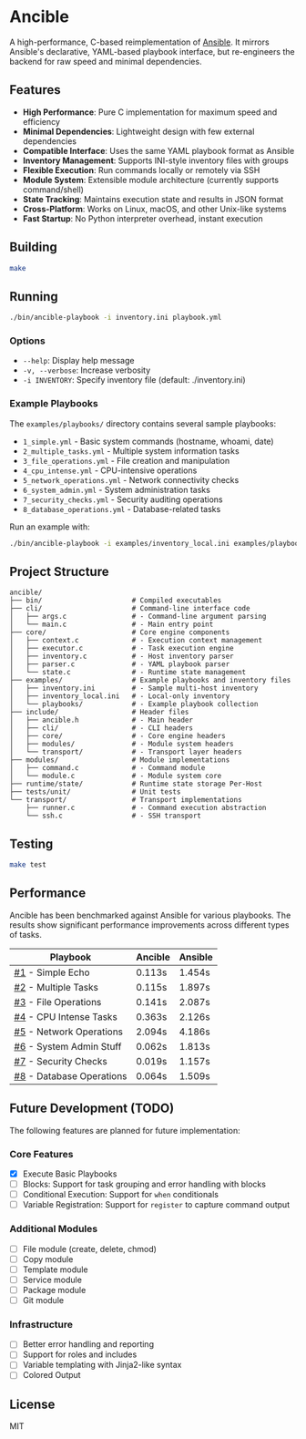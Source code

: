# Ancible

A high-performance, C-based reimplementation of [Ansible](https://www.redhat.com/en/ansible-collaborative). It mirrors Ansible's declarative, YAML-based playbook interface, but re-engineers the backend for raw speed and minimal dependencies.

## Features

- **High Performance**: Pure C implementation for maximum speed and efficiency
- **Minimal Dependencies**: Lightweight design with few external dependencies
- **Compatible Interface**: Uses the same YAML playbook format as Ansible
- **Inventory Management**: Supports INI-style inventory files with groups
- **Flexible Execution**: Run commands locally or remotely via SSH
- **Module System**: Extensible module architecture (currently supports command/shell)
- **State Tracking**: Maintains execution state and results in JSON format
- **Cross-Platform**: Works on Linux, macOS, and other Unix-like systems
- **Fast Startup**: No Python interpreter overhead, instant execution

## Building

```bash
make
```

## Running

```bash
./bin/ancible-playbook -i inventory.ini playbook.yml
```

### Options

- `--help`: Display help message
- `-v, --verbose`: Increase verbosity
- `-i INVENTORY`: Specify inventory file (default: ./inventory.ini)

### Example Playbooks

The `examples/playbooks/` directory contains several sample playbooks:

- `1_simple.yml` - Basic system commands (hostname, whoami, date)
- `2_multiple_tasks.yml` - Multiple system information tasks
- `3_file_operations.yml` - File creation and manipulation
- `4_cpu_intense.yml` - CPU-intensive operations
- `5_network_operations.yml` - Network connectivity checks
- `6_system_admin.yml` - System administration tasks
- `7_security_checks.yml` - Security auditing operations
- `8_database_operations.yml` - Database-related tasks

Run an example with:

```bash
./bin/ancible-playbook -i examples/inventory_local.ini examples/playbooks/1_simple.yml
```

## Project Structure

```
ancible/
├── bin/                      # Compiled executables
├── cli/                      # Command-line interface code
│   ├── args.c                # - Command-line argument parsing
│   └── main.c                # - Main entry point
├── core/                     # Core engine components
│   ├── context.c             # - Execution context management
│   ├── executor.c            # - Task execution engine
│   ├── inventory.c           # - Host inventory parser
│   ├── parser.c              # - YAML playbook parser
│   └── state.c               # - Runtime state management
├── examples/                 # Example playbooks and inventory files
│   ├── inventory.ini         # - Sample multi-host inventory
│   ├── inventory_local.ini   # - Local-only inventory
│   └── playbooks/            # - Example playbook collection
├── include/                  # Header files
│   ├── ancible.h             # - Main header
│   ├── cli/                  # - CLI headers
│   ├── core/                 # - Core engine headers
│   ├── modules/              # - Module system headers
│   └── transport/            # - Transport layer headers
├── modules/                  # Module implementations
│   ├── command.c             # - Command module
│   └── module.c              # - Module system core
├── runtime/state/            # Runtime state storage Per-Host
├── tests/unit/               # Unit tests
└── transport/                # Transport implementations
    ├── runner.c              # - Command execution abstraction
    └── ssh.c                 # - SSH transport
```

## Testing

```bash
make test
```

## Performance

Ancible has been benchmarked against Ansible for various playbooks. The results show significant performance improvements across different types of tasks.

| Playbook                                                                    | Ancible | Ansible | 
|-----------------------------------------------------------------------------|---------|---------| 
| [#1](./examples/playbooks/1_simple.yml) -               Simple Echo         | 0.113s  | 1.454s  | 
| [#2](./examples/playbooks/2_multiple_tasks.yml) -       Multiple Tasks      | 0.115s  | 1.897s  | 
| [#3](./examples/playbooks/3_file_operations.yml) -      File Operations     | 0.141s  | 2.087s  | 
| [#4](./examples/playbooks/4_cpu_intense.yml) -          CPU Intense Tasks   | 0.363s  | 2.126s  | 
| [#5](./examples/playbooks/5_network_operations.yml) -   Network Operations  | 2.094s  | 4.186s  | 
| [#6](./examples/playbooks/6_system_admin.yml) -         System Admin Stuff  | 0.062s  | 1.813s  | 
| [#7](./examples/playbooks/7_security_checks.yml) -      Security Checks     | 0.019s  | 1.157s  | 
| [#8](./examples/playbooks/8_database_operations.yml) -  Database Operations | 0.064s  | 1.509s  | 

## Future Development (TODO)

The following features are planned for future implementation:

### Core Features

- [x] Execute Basic Playbooks
- [ ] Blocks: Support for task grouping and error handling with blocks
- [ ] Conditional Execution: Support for `when` conditionals
- [ ] Variable Registration: Support for `register` to capture command output

### Additional Modules

- [ ] File module (create, delete, chmod)
- [ ] Copy module
- [ ] Template module
- [ ] Service module
- [ ] Package module
- [ ] Git module

### Infrastructure

- [ ] Better error handling and reporting
- [ ] Support for roles and includes
- [ ] Variable templating with Jinja2-like syntax
- [ ] Colored Output

## License

MIT
